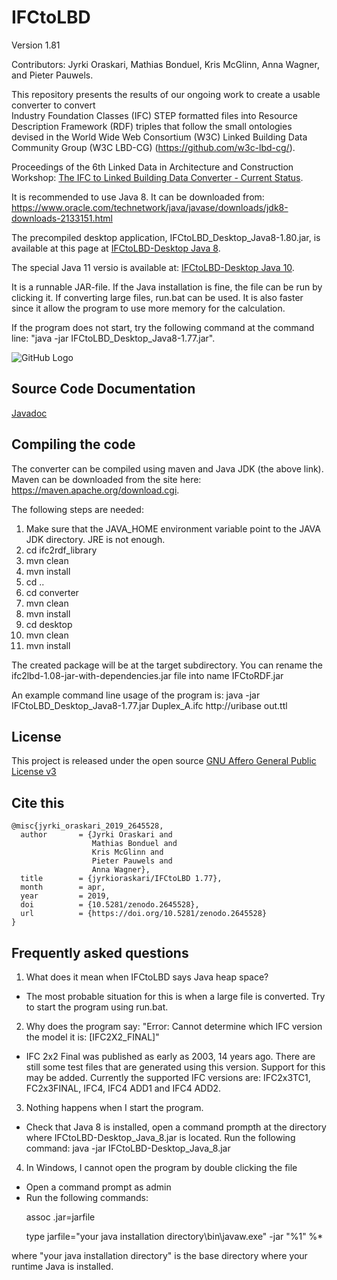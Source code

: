 # IFCtoLBD
Version 1.81

Contributors: Jyrki Oraskari, Mathias Bonduel, Kris McGlinn, Anna Wagner, and Pieter Pauwels.


This repository presents the results of our ongoing work to 
create a usable converter to convert  
Industry Foundation Classes (IFC) STEP formatted files into 
Resource Description Framework (RDF) triples that follow the small ontologies devised in  the  World Wide Web Consortium (W3C) Linked Building Data Community Group (W3C LBD-CG)
(https://github.com/w3c-lbd-cg/).

Proceedings of the 6th Linked Data in Architecture and Construction Workshop:
[The IFC to Linked Building Data Converter - Current Status](http://ceur-ws.org/Vol-2159/04paper.pdf).

It is recommended to use Java 8. It can be downloaded from:
https://www.oracle.com/technetwork/java/javase/downloads/jdk8-downloads-2133151.html

The precompiled desktop application, IFCtoLBD_Desktop_Java8-1.80.jar, is available at this page at 
 [IFCtoLBD-Desktop Java 8](https://github.com/jyrkioraskari/IFCtoLBD/blob/master/IFCtoLBD_Desktop_Java8-1.81.jar?raw=true).

 The special Java 11 versio is available at:
 [IFCtoLBD-Desktop Java 10](https://github.com/jyrkioraskari/IFCtoLBD/blob/master/IFCtoLBD_Desktop_Java12-1.81.jar?raw=true).

 
It is a runnable JAR-file. If the Java installation is fine, the file can be run by clicking it. 
If converting large files, run.bat can be used. It is also faster since it allow the program to use more memory for the calculation.


If the program does not start, try the following command at the command line: "java -jar IFCtoLBD_Desktop_Java8-1.77.jar".

![GitHub Logo](https://github.com/jyrkioraskari/IFCtoLBD/blob/master/desktop_java8/src/main/resources/screen.PNG)

## Source Code Documentation 

[Javadoc](https://jyrkioraskari.github.io/IFCtoLBD/)


## Compiling the code
The converter can be compiled using maven and Java JDK (the above link). Maven can be downloaded from the site here: https://maven.apache.org/download.cgi.

The following steps are needed:
1. Make sure that the JAVA_HOME environment variable point to the JAVA JDK directory. JRE is not enough.
2. cd ifc2rdf_library
3. mvn clean
4. mvn install
5. cd ..
6. cd converter
7. mvn clean 
8. mvn install
9. cd desktop
10. mvn clean 
11. mvn install

The created package will be at the target subdirectory.
You can rename the ifc2lbd-1.08-jar-with-dependencies.jar file into name IFCtoRDF.jar

An example command line usage of the program is:
java -jar IFCtoLBD_Desktop_Java8-1.77.jar Duplex_A.ifc http://uribase  out.ttl

## License
This project is released under the open source [GNU Affero General Public License v3](http://www.gnu.org/licenses/agpl-3.0.en.html)

## Cite this
```
@misc{jyrki_oraskari_2019_2645528,
  author       = {Jyrki Oraskari and
                  Mathias Bonduel and
                  Kris McGlinn and
                  Pieter Pauwels and
                  Anna Wagner},
  title        = {jyrkioraskari/IFCtoLBD 1.77},
  month        = apr,
  year         = 2019,
  doi          = {10.5281/zenodo.2645528},
  url          = {https://doi.org/10.5281/zenodo.2645528}
}
```

## Frequently asked questions

1.  What does it mean when IFCtoLBD says Java heap space?

- The most probable situation for this is when a large file is converted. Try to start the program using run.bat. 

2. Why does the program say: "Error: Cannot determine which IFC version the model it is: [IFC2X2_FINAL]"

- IFC 2x2 Final was published as early as 2003, 14 years ago. There are still some test files that are generated using this version. Support for this may be added.  Currently the supported IFC versions are:  IFC2x3TC1, FC2x3FINAL, IFC4, IFC4 ADD1 and  IFC4 ADD2.  

3. Nothing happens when I start the program.
- Check that Java 8 is installed, open a command prompth
at the directory where IFCtoLBD-Desktop_Java_8.jar is located. Run the following command:
java -jar IFCtoLBD-Desktop_Java_8.jar

4. In Windows, I cannot open the program by double clicking the file
- Open a command prompt as admin
- Run the following commands:

&nbsp;&nbsp;&nbsp;&nbsp;&nbsp;&nbsp;assoc .jar=jarfile

&nbsp;&nbsp;&nbsp;&nbsp;&nbsp;&nbsp;type jarfile="your java installation directory\bin\javaw.exe" -jar "%1" %*

where "your java installation directory" is the base directory where your runtime Java is installed.

